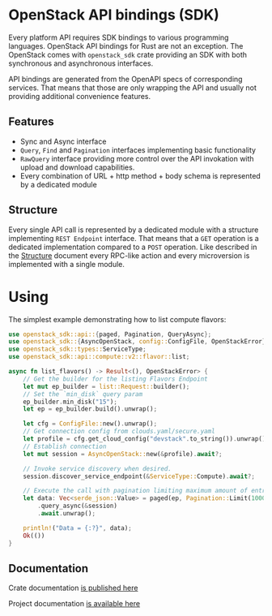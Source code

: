 # OpenStack API bindings (SDK)

Every platform API requires SDK bindings to various programming languages.
OpenStack API bindings for Rust are not an exception. The OpenStack comes with
`openstack_sdk` crate providing an SDK with both synchronous and asynchronous
interfaces.

API bindings are generated from the OpenAPI specs of corresponding services.
That means that those are only wrapping the API and usually not providing
additional convenience features.

## Features

- Sync and Async interface
- `Query`, `Find` and `Pagination` interfaces implementing basic functionality
- `RawQuery` interface providing more control over the API
  invokation with upload and download capabilities.
- Every combination of URL + http method + body schema is represented by a
dedicated module

## Structure

Every single API call is represented by a dedicated module with a structure
implementing `REST Endpoint` interface. That means that a `GET` operation is a
dedicated implementation compared to a `POST` operation. Like described in the
[Structure](structure.md) document every RPC-like action and every microversion
is implemented with a single module.

# Using

The simplest example demonstrating how to list compute flavors:

```rust
use openstack_sdk::api::{paged, Pagination, QueryAsync};
use openstack_sdk::{AsyncOpenStack, config::ConfigFile, OpenStackError};
use openstack_sdk::types::ServiceType;
use openstack_sdk::api::compute::v2::flavor::list;

async fn list_flavors() -> Result<(), OpenStackError> {
    // Get the builder for the listing Flavors Endpoint
    let mut ep_builder = list::Request::builder();
    // Set the `min_disk` query param
    ep_builder.min_disk("15");
    let ep = ep_builder.build().unwrap();

    let cfg = ConfigFile::new().unwrap();
    // Get connection config from clouds.yaml/secure.yaml
    let profile = cfg.get_cloud_config("devstack".to_string()).unwrap().unwrap();
    // Establish connection
    let mut session = AsyncOpenStack::new(&profile).await?;

    // Invoke service discovery when desired.
    session.discover_service_endpoint(&ServiceType::Compute).await?;

    // Execute the call with pagination limiting maximum amount of entries to 1000
    let data: Vec<serde_json::Value> = paged(ep, Pagination::Limit(1000))
        .query_async(&session)
        .await.unwrap();

    println!("Data = {:?}", data);
    Ok(())
}
```

## Documentation

Crate documentation [is published here](https://docs.rs/openstack_sdk)

Project documentation [is available here](https://gtema.github.io/openstack)
